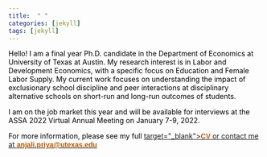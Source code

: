 ```yaml
---
title:  " "
categories: [jekyll]
tags: [jekyll]
---
```

<p><font color="#000000"> Hello! I am a final year Ph.D. candidate in the Department of Economics at University of Texas at Austin. My research interest is in Labor and Development Economics, with a specific focus on Education and Female Labor Supply. My current work focuses on understanding the impact of exclusionary school discipline and peer interactions at disciplinary alternative schools on short-run and long-run outcomes of students.

I am on the job market this year and will be available for interviews at the ASSA 2022 Virtual Annual Meeting on January 7-9, 2022.

<p style="color:#000000;">For more information, please see my full <a href="{{ site.baseurl }}/files/CV_Anjali_P_Verma copy.pdf">target="_blank"><b><font face="Arial" color="#C35900">CV</font></b> or contact me at  <a href="mailto:{{ site.author.email }}" title="Email {{ site.author.email }}" target="_blank"><b><font face="Arial" color="#C35900">anjali.priya@utexas.edu</font></b></a></p>
  

